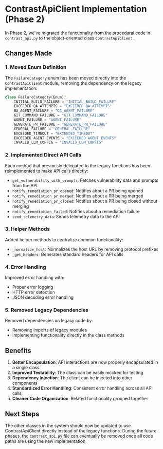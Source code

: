 # ContrastApiClient Implementation (Phase 2)

In Phase 2, we've migrated the functionality from the procedural code in `contrast_api.py` to the object-oriented class `ContrastApiClient`.

## Changes Made

### 1. Moved Enum Definition

The `FailureCategory` enum has been moved directly into the `ContrastApiClient` module, removing the dependency on the legacy implementation:

```python
class FailureCategory(Enum):
    INITIAL_BUILD_FAILURE = "INITIAL_BUILD_FAILURE"
    EXCEEDED_QA_ATTEMPTS = "EXCEEDED_QA_ATTEMPTS"
    QA_AGENT_FAILURE = "QA_AGENT_FAILURE"
    GIT_COMMAND_FAILURE = "GIT_COMMAND_FAILURE"
    AGENT_FAILURE = "AGENT_FAILURE"
    GENERATE_PR_FAILURE = "GENERATE_PR_FAILURE"
    GENERAL_FAILURE = "GENERAL_FAILURE"
    EXCEEDED_TIMEOUT = "EXCEEDED_TIMEOUT"
    EXCEEDED_AGENT_EVENTS = "EXCEEDED_AGENT_EVENTS"
    INVALID_LLM_CONFIG = "INVALID_LLM_CONFIG"
```

### 2. Implemented Direct API Calls

Each method that previously delegated to the legacy functions has been reimplemented to make API calls directly:

- `get_vulnerability_with_prompts`: Fetches vulnerability data and prompts from the API
- `notify_remediation_pr_opened`: Notifies about a PR being opened
- `notify_remediation_pr_merged`: Notifies about a PR being merged
- `notify_remediation_pr_closed`: Notifies about a PR being closed without merging
- `notify_remediation_failed`: Notifies about a remediation failure
- `send_telemetry_data`: Sends telemetry data to the API

### 3. Helper Methods

Added helper methods to centralize common functionality:
- `_normalize_host`: Normalizes the host URL by removing protocol prefixes
- `_get_headers`: Generates standard headers for API calls

### 4. Error Handling

Improved error handling with:
- Proper error logging
- HTTP error detection
- JSON decoding error handling

### 5. Removed Legacy Dependencies

Removed dependencies on legacy code by:
- Removing imports of legacy modules
- Implementing functionality directly in the class methods

## Benefits

1. **Better Encapsulation**: API interactions are now properly encapsulated in a single class
2. **Improved Testability**: The class can be easily mocked for testing
3. **Dependency Injection**: The client can be injected into other components
4. **Standardized Error Handling**: Consistent error handling across all API calls
5. **Cleaner Code Organization**: Related functionality grouped together

## Next Steps

The other classes in the system should now be updated to use ContrastApiClient directly instead of the legacy functions. During the future phases, the `contrast_api.py` file can eventually be removed once all code paths are using the new implementation.